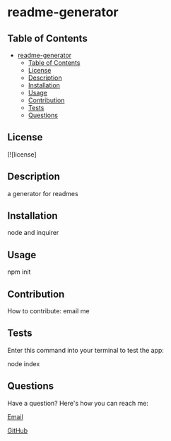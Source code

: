 # readme-generator

## Table of Contents

- [readme-generator](#readme-generator)
  - [Table of Contents](#table-of-contents)
  - [License](#license)
  - [Description](#description)
  - [Installation](#installation)
  - [Usage](#usage)
  - [Contribution](#contribution)
  - [Tests](#tests)
  - [Questions](#questions)

## License

[![license]

## Description

a generator for readmes

## Installation

node and inquirer

## Usage

npm init

## Contribution

How to contribute: email me

## Tests

Enter this command into your terminal to test the app:

node index

## Questions

Have a question? Here's how you can reach me:

[Email](nrenner0211@gmail.com)

[GitHub](https://github.com/nrenner0211)
